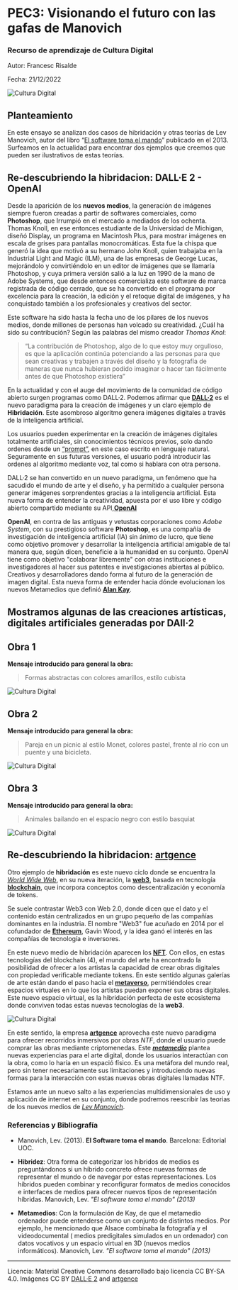 # PEC3: Visionando el futuro con las gafas de Manovich 

### Recurso de aprendizaje de Cultura Digital 


Autor: Francesc Risalde


Fecha: 21/12/2022

![Cultura Digital](https://risalde.com/wp-content/uploads/2022/12/DALL·E-2022-12-21-09.54.53-e1671641530209.png) 



## Planteamiento


En este ensayo se analizan dos casos de hibridación y otras teorías de Lev Manovich, autor del libro “[El software toma el mando](https://www.editorialuoc.com/el-software-toma-el-mando)” publicado en el 2013. Surfeamos en la actualidad para encontrar dos ejemplos que creemos que pueden ser ilustrativos de estas teorías. 


## Re-descubriendo la hibridacion: DALL·E 2 - OpenAI

Desde la aparición de los **nuevos medios**, la generación de imágenes siempre fueron creadas a partir de softwares comerciales, como **Photoshop**, que Irrumpió en el mercado a mediados de los ochenta. Thomas Knoll, en ese entonces estudiante de la Universidad de Michigan, diseñó Display, un programa en Macintosh Plus, para mostrar imágenes en escala de grises para pantallas monocromáticas. Esta fue la chispa que generó la idea que motivó a su hermano John Knoll, quien trabajaba en la Industrial Light and Magic (ILM), una de las empresas de George Lucas, mejorándolo y convirtiéndolo en un editor de imágenes que se llamaría Photoshop, y cuya primera versión salió a la luz en 1990 de la mano de Adobe Systems, que desde entonces comercializa este software de marca registrada de código cerrado, que se ha convertido en el programa por excelencia para la creación, la edición y el retoque digital de imágenes, y ha conquistado también a los profesionales y creativos del sector.

Este software ha sido hasta la fecha uno de los pilares de los nuevos medios, donde millones de personas han volcado su creatividad. ¿Cuál ha sido su contribución? Según las palabras del mismo creador *Thomas Knol*: 
> “La contribución de Photoshop, algo de lo que estoy muy orgulloso, es que la aplicación continúa potenciando a las personas para que sean creativas y trabajen a través del diseño y la fotografía de maneras que nunca hubieran podido imaginar o hacer tan fácilmente antes de que Photoshop existiera”

En la actualidad y con el auge del movimiento de la comunidad de código abierto surgen programas como DALL·2. Podemos afirmar que **[DALL·2](https://openai.com/dall-e-2/)** es el nuevo paradigma para la creación de imágenes y un claro ejemplo de **Hibridación**. Este asombroso algoritmo genera imágenes digitales a través de la inteligencia artificial. 

Los usuarios pueden experimentar en la creación de imágenes digitales totalmente artificiales, sin conocimientos técnicos previos, solo dando ordenes desde un [“prompt”](https://es.wikipedia.org/wiki/Prompt), en este caso escrito en lenguaje natural. Seguramente en sus futuras versiones, el usuario podrá introducir las ordenes al algoritmo mediante voz, tal como si hablara con otra persona. 

DALL·2 se han convertido en un nuevo paradigma, un fenómeno que ha sacudido el mundo de arte y el diseño, y ha permitido a cualquier persona generar imágenes sorprendentes gracias a la inteligencia artificial. Esta nueva forma de entender la creatividad, apuesta por el uso libre y código abierto compartido mediante su API,**[OpenAI](https://openai.com/api/)**


**OpenAI**, en contra de las antiguas y vetustas corporaciones como *Adobe System*, con su prestigioso software **Photoshop**, es una compañía de investigación de inteligencia artificial (IA) sin ánimo de lucro, que tiene como objetivo promover y desarrollar la inteligencia artificial amigable de tal manera que, según dicen, beneficie a la humanidad en su conjunto. OpenAI tiene como objetivo "colaborar libremente" con otras instituciones e investigadores al hacer sus patentes e investigaciones abiertas al público. Creativos y desarrolladores dando forma al futuro de la generación de imagen digital. Esta nueva forma de entender hacia dónde evolucionan los nuevos Metamedios que definió **[Alan Kay](https://es.wikipedia.org/wiki/Alan_Kay)**.

## Mostramos algunas de las creaciones artísticas, digitales artificiales generadas por DAll·2

## Obra 1
**Mensaje introducido para general la obra:**

> Formas abstractas con colores amarillos, estilo cubista

![Cultura Digital](https://risalde.com/wp-content/uploads/2022/12/DALL·E-2022-12-21-09.54.53-1.png)

## Obra 2
**Mensaje introducido para general la obra:**

> Pareja en un picnic al estilo Monet, colores pastel, frente al río con un puente y una bicicleta.

![Cultura Digital](https://risalde.com/wp-content/uploads/2022/12/DALL·E-2022-12-21-10.03.49.png) 

## Obra 3
**Mensaje introducido para general la obra:**

> Animales bailando en el espacio negro con estilo basquiat


![Cultura Digital](https://risalde.com/wp-content/uploads/2022/12/DALL·E-2022-12-21-10.08.05.png)
 






## Re-descubriendo la hibridacion: [artgence](https://www.artgence.co/artgence-3d/)

Otro ejemplo de **hibridación** es este nuevo ciclo donde se encuentra la *[World Wide Web](https://es.wikipedia.org/wiki/World_Wide_Web)*, en su nueva iteración, la **[web3](https://es.wikipedia.org/wiki/Web3)**, basada en tecnología **[blockchain](https://es.wikipedia.org/wiki/Cadena_de_bloques)**, que incorpora conceptos como descentralización y economía de tokens.

Se suele contrastar Web3 con Web 2.0, donde dicen que el dato y el contenido están centralizados en un grupo pequeño de las compañías dominantes en la industria. El nombre "Web3" fue acuñado en 2014 por el cofundador de **[Ethereum](https://es.wikipedia.org/wiki/Ethereum)**, Gavin Wood, y la idea ganó el interés en las compañías de tecnología e inversores.

En este nuevo medio de hibridación aparecen los **[NFT](https://www.xataka.com/basics/que-nft-como-funcionan
)**. Con ellos, en estas tecnologías del blockchain (4), el mundo del arte ha encontrado la posibilidad de ofrecer a los artistas la capacidad de crear obras digitales con propiedad verificable mediante tokens.
En este sentido algunas galerías de arte están dando el paso hacia el **[metaverso](https://es.wikipedia.org/wiki/Metaverso)**, permitiéndoles crear espacios virtuales en lo que los artistas puedan exponer sus obras digitales. Este nuevo espacio virtual, es la hibridación perfecta de este ecosistema donde conviven todas estas nuevas tecnologías de la **web3**.

 ![Cultura Digital](https://risalde.com/wp-content/uploads/2022/12/FireShot-Capture-162-IT-IS-ALL-AROUND-US-_-The-revolutionary-virtual-NFT-art-museum-_-IT-I_-itsallaroundus.art_.png) 

En este sentido, la empresa **[artgence](https://www.artgence.co/artgence-3d/)** aprovecha este nuevo paradigma para ofrecer recorridos inmersivos por obras *NTF*, donde el usuario puede comprar las obras mediante criptomenedas.
Este ***[metamedio](https://es.wikipedia.org/wiki/Dynabook)*** plantea nuevas experiencias para el arte digital, donde los usuarios interactúan con la obra, como lo haría en un espació físico. Es una metáfora del mundo real, pero sin tener necesariamente sus limitaciones y introduciendo nuevas formas para la interacción con estas nuevas obras digitales llamadas NTF. 

Estamos ante un nuevo salto a las experiencias multidimensionales de uso y aplicación de internet en su conjunto, donde podremos reescribir las teorias de los nuevos medios de *[Lev Manovich](https://es.wikipedia.org/wiki/Lev_Manovich)*.


### Referencias y Bibliografía

* Manovich, Lev. (2013). **El Software toma el mando**. Barcelona: Editorial UOC.

* **Hibridez**: Otra forma de categorizar los híbridos de medios es preguntándonos si un híbrido concreto ofrece nuevas formas de representar el mundo o de navegar por estas representaciones. Los híbridos pueden combinar y reconfigurar formatos de medios conocidos e interfaces de medios para ofrecer nuevos tipos de representación híbridas. Manovich, Lev. *"El software toma el mando" (2013)*

* **Metamedios**: Con la formulación de Kay, de que el metamedio ordenador puede entenderse como un conjunto de distintos medios. Por ejemplo, he mencionado que Alsace combinaba la fotografía y el videodocumental ( medios predigitales simulados en un ordenador) con datos vocativos y un espacio virtual en 3D (nuevos medios informáticos). Manovich, Lev. *"El software toma el mando" (2013)*



----

Licencia: Material Creative Commons desarrollado bajo licencia CC BY-SA 4.0. Imágenes CC BY [DALL·E 2](https://labs.openai.com/) and [artgence](https://www.artgence.co/artgence-3d/)

